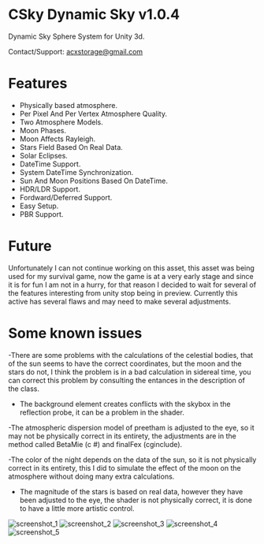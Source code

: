 # CSky Dynamic Sky v1.0.4

Dynamic Sky Sphere System for Unity 3d.

Contact/Support: acxstorage@gmail.com

# Features
- Physically based atmosphere.
- Per Pixel And Per Vertex Atmosphere Quality.
- Two Atmosphere Models.
- Moon Phases.
- Moon Affects Rayleigh.
- Stars Field Based On Real Data.
- Solar Eclipses.
- DateTime Support.
- System DateTime Synchronization.
- Sun And Moon Positions Based On DateTime.
- HDR/LDR Support.
- Fordward/Deferred Support.
- Easy Setup.
- PBR Support.

# Future
Unfortunately I can not continue working on this asset, this asset was being used for my survival game, now the game is at a very early stage and since it is for fun I am not in a hurry, for that reason I decided to wait for several of the features interesting from unity stop being in preview. Currently this active has several flaws and may need to make several adjustments.

# Some known issues

-There are some problems with the calculations of the celestial bodies, that of the sun seems to have the correct coordinates, but the moon and the stars do not, I think the problem is in a bad calculation in sidereal time, you can correct this problem by consulting the entances in the description of the class.

- The background element creates conflicts with the skybox in the reflection probe, it can be a problem in the shader.

-The atmospheric dispersion model of preetham is adjusted to the eye, so it may not be physically correct in its entirety, the adjustments are in the method called BetaMie (c #) and finalFex (cginclude).

-The color of the night depends on the data of the sun, so it is not physically correct in its entirety, this I did to simulate the effect of the moon on the atmosphere without doing many extra calculations.

- The magnitude of the stars is based on real data, however they have been adjusted to the eye, the shader is not physically correct, it is done to have a little more artistic control.




![screenshot_1](https://user-images.githubusercontent.com/32694412/31422103-e4df2f26-ae08-11e7-8a21-32fba3bd3e97.png)
![screenshot_2](https://user-images.githubusercontent.com/32694412/31422104-e509a8c8-ae08-11e7-9456-ce0c32c784c5.png)
![screenshot_3](https://user-images.githubusercontent.com/32694412/31422106-e531d618-ae08-11e7-910a-b0e655d9bab9.png)
![screenshot_4](https://user-images.githubusercontent.com/32694412/31422108-e55b21da-ae08-11e7-8a5e-bfe4531d8359.png)
![screenshot_5](https://user-images.githubusercontent.com/32694412/31422109-e5880c18-ae08-11e7-8c8e-c5a5cf04f1df.png)



